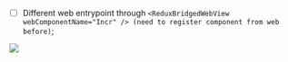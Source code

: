 - [ ] Different web entrypoint through `<ReduxBridgedWebView webComponentName="Incr" /> (need to register component from web before)`;

![](http://g.recordit.co/mKVlhVtXne.gif)